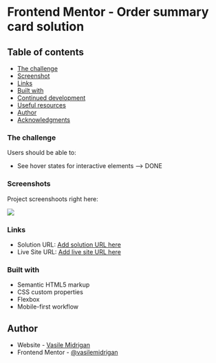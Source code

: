 # Frontend Mentor - Order summary card solution
## Table of contents


  - [The challenge](#the-challenge)
  - [Screenshot](#screenshot)
  - [Links](#links)
  - [Built with](#built-with)
  - [Continued development](#continued-development)
  - [Useful resources](#useful-resources)
- [Author](#author)
- [Acknowledgments](#acknowledgments)

### The challenge

Users should be able to:

- See hover states for interactive elements --> DONE

### Screenshots

Project screenshoots right here:

![](./screenshot.jpg)


### Links

- Solution URL: [Add solution URL here](https://your-solution-url.com)
- Live Site URL: [Add live site URL here](https://your-live-site-url.com)
### Built with

- Semantic HTML5 markup
- CSS custom properties
- Flexbox
- Mobile-first workflow
## Author

- Website - [Vasile Midrigan](https://www.vasilemidrigan.github.io)
- Frontend Mentor - [@vasilemidrigan](https://www.frontendmentor.io/profile/vasilemidrigan)
